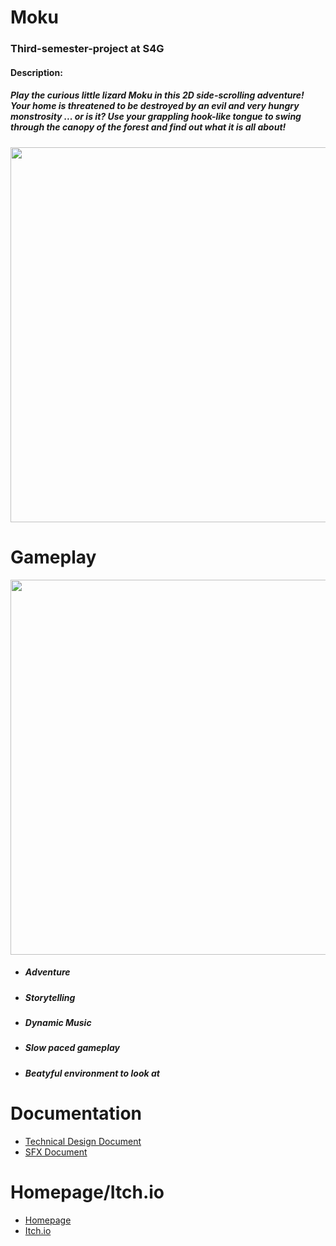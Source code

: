 # Moku
### Third-semester-project at S4G

#### Description:
##### Play the  curious little lizard Moku in this 2D side-scrolling adventure! Your home is threatened to be destroyed by an evil and very hungry monstrosity ... or is it? Use your grappling hook-like tongue to swing through the canopy of the forest and find out what it is all about!

<img src="https://user-images.githubusercontent.com/73071252/155979551-2accb6f4-f73a-432d-bda7-04728155117c.jpg" width="600" />

# Gameplay 

<img src="https://user-images.githubusercontent.com/73071252/155980646-5991b81d-bee8-43eb-aedf-e8048d2c38d5.gif" width="600" />

- ##### Adventure
- ##### Storytelling
- ##### Dynamic Music
- ##### Slow paced gameplay
- ##### Beatyful environment to look at

# Documentation
- [Technical Design Document](https://github.com/geroj12/Moku/files/8170122/TDD.pdf)
- [SFX Document](https://github.com/geroj12/Moku/files/8170223/SFXDocument.pdf)

# Homepage/Itch.io
- [Homepage](https://moku-and-the-feeding-frenzy.school4games.net/)
- [Itch.io](https://s4g.itch.io/moku-and-the-feeding-frenzy)

